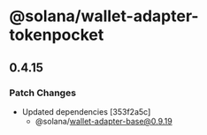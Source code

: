 # @solana/wallet-adapter-tokenpocket

## 0.4.15

### Patch Changes

-   Updated dependencies [353f2a5c]
    -   @solana/wallet-adapter-base@0.9.19
